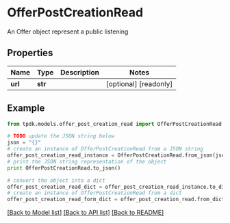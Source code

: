 # OfferPostCreationRead

An Offer object represent a public listening

## Properties
Name | Type | Description | Notes
------------ | ------------- | ------------- | -------------
**url** | **str** |  | [optional] [readonly] 

## Example

```python
from tpdk.models.offer_post_creation_read import OfferPostCreationRead

# TODO update the JSON string below
json = "{}"
# create an instance of OfferPostCreationRead from a JSON string
offer_post_creation_read_instance = OfferPostCreationRead.from_json(json)
# print the JSON string representation of the object
print OfferPostCreationRead.to_json()

# convert the object into a dict
offer_post_creation_read_dict = offer_post_creation_read_instance.to_dict()
# create an instance of OfferPostCreationRead from a dict
offer_post_creation_read_form_dict = offer_post_creation_read.from_dict(offer_post_creation_read_dict)
```
[[Back to Model list]](../README.md#documentation-for-models) [[Back to API list]](../README.md#documentation-for-api-endpoints) [[Back to README]](../README.md)


